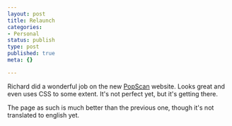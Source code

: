 ```yaml
---
layout: post
title: Relaunch
categories:
- Personal
status: publish
type: post
published: true
meta: {}

---
```

<p>
Richard did a wonderful job on the new <a href="http://www.popscan.ch">PopScan</a> website. Looks great and even uses CSS to some extent. It's not perfect yet, but it's getting there.
</p><p>
The page as such is much better than the previous one, though it's not translated to english yet.</p>
